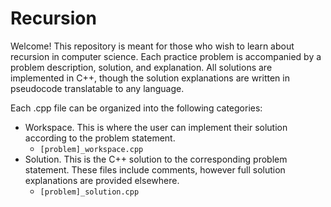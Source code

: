 # Recursion
Welcome! This repository is meant for those who wish to learn about recursion in computer science. Each practice problem is accompanied by a problem description, solution, and explanation. All solutions are implemented in C++, though the solution explanations are written in pseudocode translatable to any language.

Each .cpp file can be organized into the following categories:
* Workspace. This is where the user can implement their solution according to the problem statement.
  * `[problem]_workspace.cpp`
* Solution. This is the C++ solution to the corresponding problem statement. These files include comments, however full solution explanations are provided elsewhere.
  * `[problem]_solution.cpp`
